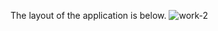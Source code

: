 The layout of the application is below.
![work-2](https://github.com/Ashish-Kumar03/github.io.claculator_app-OIBSIP-Task2/assets/79005899/bc8fc6c8-3908-4d53-85ea-b47c9cef67b8)

